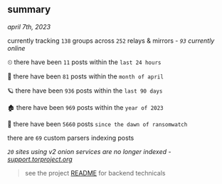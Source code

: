 
## summary
_april 7th, 2023_

currently tracking `138` groups across `252` relays & mirrors - _`93` currently online_

⏲ there have been `11` posts within the `last 24 hours`

🦈 there have been `81` posts within the `month of april`

🪐 there have been `936` posts within the `last 90 days`

🏚 there have been `969` posts within the `year of 2023`

🦕 there have been `5660` posts `since the dawn of ransomwatch`

there are `69` custom parsers indexing posts

_`20` sites using v2 onion services are no longer indexed - [support.torproject.org](https://support.torproject.org/onionservices/v2-deprecation/)_

> see the project [README](https://github.com/joshhighet/ransomwatch#ransomwatch--) for backend technicals
